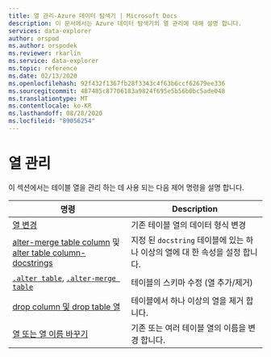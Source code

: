 ```yaml
---
title: 열 관리-Azure 데이터 탐색기 | Microsoft Docs
description: 이 문서에서는 Azure 데이터 탐색기의 열 관리에 대해 설명 합니다.
services: data-explorer
author: orspod
ms.author: orspodek
ms.reviewer: rkarlin
ms.service: data-explorer
ms.topic: reference
ms.date: 02/13/2020
ms.openlocfilehash: 92f432f1367fb28f3343c4f63b6ccf62679ee336
ms.sourcegitcommit: 487485c87706183a9824f695e5b56b0bc5ade048
ms.translationtype: MT
ms.contentlocale: ko-KR
ms.lasthandoff: 08/28/2020
ms.locfileid: "89056254"
---
```

# <a name="columns-management"></a>열 관리

이 섹션에서는 테이블 열을 관리 하는 데 사용 되는 다음 제어 명령을 설명 합니다.

|명령 |Description |
|------- | -------|
|[열 변경](alter-column.md) |기존 테이블 열의 데이터 형식 변경 |
|[alter-merge table column](alter-merge-table-column.md) 및 [alter table column-docstrings](alter-merge-table-column.md#alter-table-column-docstrings) | 지정 된 `docstring` 테이블에 있는 하나 이상의 열에 대 한 속성을 설정 합니다.
|[`.alter table`](alter-table-command.md), [`.alter-merge table`](alter-table-command.md) | 테이블의 스키마 수정 (열 추가/제거) |
|[drop column 및 drop table 열](drop-column.md) |테이블에서 하나 이상의 열을 제거 합니다. |
|[열 또는 열 이름 바꾸기](rename-column.md) |기존 또는 여러 테이블 열의 이름을 변경 합니다. |
